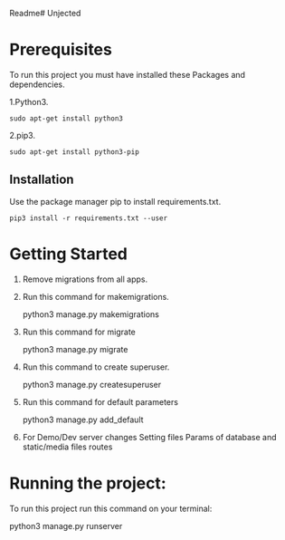 Readme# Unjected

# Prerequisites
 To run this project you must have installed these Packages and dependencies.
	
 1.Python3.
		
	
	sudo apt-get install python3
	
 2.pip3.
	
	
	sudo apt-get install python3-pip
	
	
## Installation

Use the package manager pip to install requirements.txt.


	pip3 install -r requirements.txt --user

# Getting Started
	
1. Remove migrations from all apps.
	
2. Run this command for makemigrations.
		
	python3 manage.py makemigrations
			
3. Run this command for migrate 
		
	python3 manage.py migrate
			
4. Run this command to create superuser.
		
	python3 manage.py createsuperuser
			
5. Run this command for default parameters

	python3 manage.py add_default


6. For Demo/Dev server changes Setting files Params of database and static/media files routes
			

# Running the project:

To run this project run this command on your terminal:

   python3 manage.py runserver